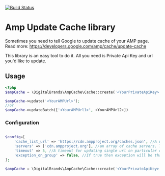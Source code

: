 [![Build Status](https://travis-ci.org/DigitalBrands/amp-cache.svg?branch=master)](https://travis-ci.org/DigitalBrands/amp-cache)
# Amp Update Cache library

Sometimes you need to tell Google to update cache of your AMP page.
Read more: https://developers.google.com/amp/cache/update-cache

This library is an easy tool to do it. All you need is Private Api Key and url you'd like to update.

## Usage

```php
<?php
$ampCache = \DigitalBrands\AmpCache\Cache::create('<YourPrivateApiKey>');

$ampCache->update('<YourAMPUrl>');
//or
$ampCache->updateBatch(['<YourAMPUrl1>', <YourAMPUrl2>])
```

### Configuration

```php

$config=[
    'cache_list_url' => 'https://cdn.ampproject.org/caches.json', //A url servers list will be downloaded from. Default https://cdn.ampproject.org/caches.json
    'servers' => ['cdn.ampproject.org'], //an array of cache servers. Then client will not download them from cache list url
    'timeout' => 5, //A timeout for updating single url on particular cache server. Default 5.
    'exception_on_group' => false, //If true then exception will be thrown only when all cache servers return bad response (not 200 code). If there is only one server in cache, then this option will be ignored
];

$ampCache = \DigitalBrands\AmpCache\Cache::create('<YourPrivateApiKey>', $config);

```

